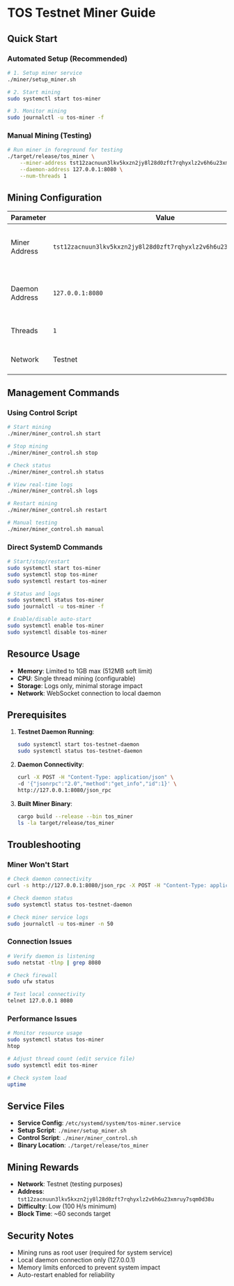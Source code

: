 # TOS Testnet Miner Guide

## Quick Start

### Automated Setup (Recommended)
```bash
# 1. Setup miner service
./miner/setup_miner.sh

# 2. Start mining
sudo systemctl start tos-miner

# 3. Monitor mining
sudo journalctl -u tos-miner -f
```

### Manual Mining (Testing)
```bash
# Run miner in foreground for testing
./target/release/tos_miner \
    --miner-address tst12zacnuun3lkv5kxzn2jy8l28d0zft7rqhyxlz2v6h6u23xmruy7sqm0d38u \
    --daemon-address 127.0.0.1:8080 \
    --num-threads 1
```

## Mining Configuration

| Parameter | Value | Description |
|-----------|-------|-------------|
| Miner Address | `tst12zacnuun3lkv5kxzn2jy8l28d0zft7rqhyxlz2v6h6u23xmruy7sqm0d38u` | Testnet wallet address to receive rewards |
| Daemon Address | `127.0.0.1:8080` | Local testnet daemon RPC endpoint |
| Threads | `1` | Single thread mining |
| Network | Testnet | Low difficulty mining |

## Management Commands

### Using Control Script
```bash
# Start mining
./miner/miner_control.sh start

# Stop mining
./miner/miner_control.sh stop

# Check status
./miner/miner_control.sh status

# View real-time logs
./miner/miner_control.sh logs

# Restart mining
./miner/miner_control.sh restart

# Manual testing
./miner/miner_control.sh manual
```

### Direct SystemD Commands
```bash
# Start/stop/restart
sudo systemctl start tos-miner
sudo systemctl stop tos-miner
sudo systemctl restart tos-miner

# Status and logs
sudo systemctl status tos-miner
sudo journalctl -u tos-miner -f

# Enable/disable auto-start
sudo systemctl enable tos-miner
sudo systemctl disable tos-miner
```

## Resource Usage

- **Memory**: Limited to 1GB max (512MB soft limit)
- **CPU**: Single thread mining (configurable)
- **Storage**: Logs only, minimal storage impact
- **Network**: WebSocket connection to local daemon

## Prerequisites

1. **Testnet Daemon Running**:
   ```bash
   sudo systemctl start tos-testnet-daemon
   sudo systemctl status tos-testnet-daemon
   ```

2. **Daemon Connectivity**:
   ```bash
   curl -X POST -H "Content-Type: application/json" \
   -d '{"jsonrpc":"2.0","method":"get_info","id":1}' \
   http://127.0.0.1:8080/json_rpc
   ```

3. **Built Miner Binary**:
   ```bash
   cargo build --release --bin tos_miner
   ls -la target/release/tos_miner
   ```

## Troubleshooting

### Miner Won't Start
```bash
# Check daemon connectivity
curl -s http://127.0.0.1:8080/json_rpc -X POST -H "Content-Type: application/json" -d '{"jsonrpc":"2.0","method":"get_info","id":1}'

# Check daemon status
sudo systemctl status tos-testnet-daemon

# Check miner service logs
sudo journalctl -u tos-miner -n 50
```

### Connection Issues
```bash
# Verify daemon is listening
sudo netstat -tlnp | grep 8080

# Check firewall
sudo ufw status

# Test local connectivity
telnet 127.0.0.1 8080
```

### Performance Issues
```bash
# Monitor resource usage
sudo systemctl status tos-miner
htop

# Adjust thread count (edit service file)
sudo systemctl edit tos-miner

# Check system load
uptime
```

## Service Files

- **Service Config**: `/etc/systemd/system/tos-miner.service`
- **Setup Script**: `./miner/setup_miner.sh`
- **Control Script**: `./miner/miner_control.sh`
- **Binary Location**: `./target/release/tos_miner`

## Mining Rewards

- **Network**: Testnet (testing purposes)
- **Address**: `tst12zacnuun3lkv5kxzn2jy8l28d0zft7rqhyxlz2v6h6u23xmruy7sqm0d38u`
- **Difficulty**: Low (100 H/s minimum)
- **Block Time**: ~60 seconds target

## Security Notes

- Mining runs as root user (required for system service)
- Local daemon connection only (127.0.0.1)
- Memory limits enforced to prevent system impact
- Auto-restart enabled for reliability